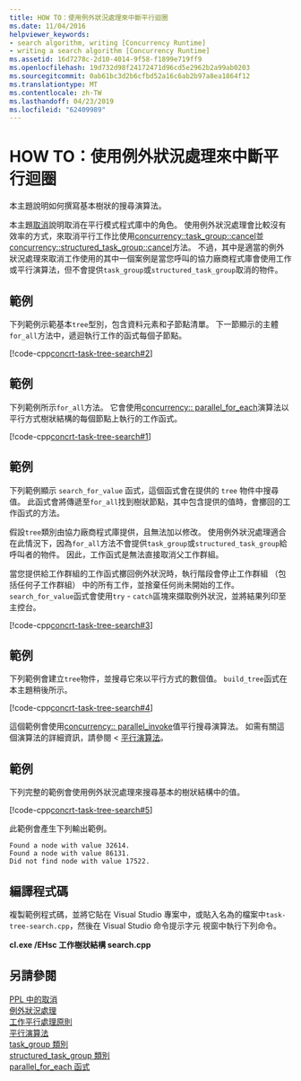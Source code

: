 ```yaml
---
title: HOW TO：使用例外狀況處理來中斷平行迴圈
ms.date: 11/04/2016
helpviewer_keywords:
- search algorithm, writing [Concurrency Runtime]
- writing a search algorithm [Concurrency Runtime]
ms.assetid: 16d7278c-2d10-4014-9f58-f1899e719ff9
ms.openlocfilehash: 19d732d98f24172471d96cd5e2962b2a99ab0203
ms.sourcegitcommit: 0ab61bc3d2b6cfbd52a16c6ab2b97a8ea1864f12
ms.translationtype: MT
ms.contentlocale: zh-TW
ms.lasthandoff: 04/23/2019
ms.locfileid: "62409989"
---
```

# <a name="how-to-use-exception-handling-to-break-from-a-parallel-loop"></a>HOW TO：使用例外狀況處理來中斷平行迴圈

本主題說明如何撰寫基本樹狀的搜尋演算法。

本主題[取消](cancellation-in-the-ppl.md)說明取消在平行模式程式庫中的角色。 使用例外狀況處理會比較沒有效率的方式，來取消平行工作比使用[concurrency::task_group::cancel](reference/task-group-class.md#cancel)並[concurrency::structured_task_group::cancel](reference/structured-task-group-class.md#cancel)方法。 不過，其中是適當的例外狀況處理來取消工作使用的其中一個案例是當您呼叫的協力廠商程式庫會使用工作或平行演算法，但不會提供`task_group`或`structured_task_group`取消的物件。

## <a name="example"></a>範例

下列範例示範基本`tree`型別，包含資料元素和子節點清單。 下一節顯示的主體`for_all`方法中，遞迴執行工作的函式每個子節點。

[!code-cpp[concrt-task-tree-search#2](../../parallel/concrt/codesnippet/cpp/how-to-use-exception-handling-to-break-from-a-parallel-loop_1.cpp)]

## <a name="example"></a>範例

下列範例所示`for_all`方法。 它會使用[concurrency:: parallel_for_each](reference/concurrency-namespace-functions.md#parallel_for_each)演算法以平行方式樹狀結構的每個節點上執行的工作函式。

[!code-cpp[concrt-task-tree-search#1](../../parallel/concrt/codesnippet/cpp/how-to-use-exception-handling-to-break-from-a-parallel-loop_2.cpp)]

## <a name="example"></a>範例

下列範例顯示 `search_for_value` 函式，這個函式會在提供的 `tree` 物件中搜尋值。 此函式會將傳遞至`for_all`找到樹狀節點，其中包含提供的值時，會擲回的工作函式的方法。

假設`tree`類別由協力廠商程式庫提供，且無法加以修改。 使用例外狀況處理適合在此情況下，因為`for_all`方法不會提供`task_group`或`structured_task_group`給呼叫者的物件。 因此，工作函式是無法直接取消父工作群組。

當您提供給工作群組的工作函式擲回例外狀況時，執行階段會停止工作群組 （包括任何子工作群組） 中的所有工作，並捨棄任何尚未開始的工作。 `search_for_value`函式會使用`try` - `catch`區塊來擷取例外狀況，並將結果列印至主控台。

[!code-cpp[concrt-task-tree-search#3](../../parallel/concrt/codesnippet/cpp/how-to-use-exception-handling-to-break-from-a-parallel-loop_3.cpp)]

## <a name="example"></a>範例

下列範例會建立`tree`物件，並搜尋它來以平行方式的數個值。 `build_tree`函式在本主題稍後所示。

[!code-cpp[concrt-task-tree-search#4](../../parallel/concrt/codesnippet/cpp/how-to-use-exception-handling-to-break-from-a-parallel-loop_4.cpp)]

這個範例會使用[concurrency:: parallel_invoke](reference/concurrency-namespace-functions.md#parallel_invoke)值平行搜尋演算法。 如需有關這個演算法的詳細資訊，請參閱 <<c0> [ 平行演算法](../../parallel/concrt/parallel-algorithms.md)。

## <a name="example"></a>範例

下列完整的範例會使用例外狀況處理來搜尋基本的樹狀結構中的值。

[!code-cpp[concrt-task-tree-search#5](../../parallel/concrt/codesnippet/cpp/how-to-use-exception-handling-to-break-from-a-parallel-loop_5.cpp)]

此範例會產生下列輸出範例。

```Output
Found a node with value 32614.
Found a node with value 86131.
Did not find node with value 17522.
```

## <a name="compiling-the-code"></a>編譯程式碼

複製範例程式碼，並將它貼在 Visual Studio 專案中，或貼入名為的檔案中`task-tree-search.cpp`，然後在 Visual Studio 命令提示字元 視窗中執行下列命令。

**cl.exe /EHsc 工作樹狀結構 search.cpp**

## <a name="see-also"></a>另請參閱

[PPL 中的取消](cancellation-in-the-ppl.md)<br/>
[例外狀況處理](../../parallel/concrt/exception-handling-in-the-concurrency-runtime.md)<br/>
[工作平行處理原則](../../parallel/concrt/task-parallelism-concurrency-runtime.md)<br/>
[平行演算法](../../parallel/concrt/parallel-algorithms.md)<br/>
[task_group 類別](reference/task-group-class.md)<br/>
[structured_task_group 類別](../../parallel/concrt/reference/structured-task-group-class.md)<br/>
[parallel_for_each 函式](reference/concurrency-namespace-functions.md#parallel_for_each)
